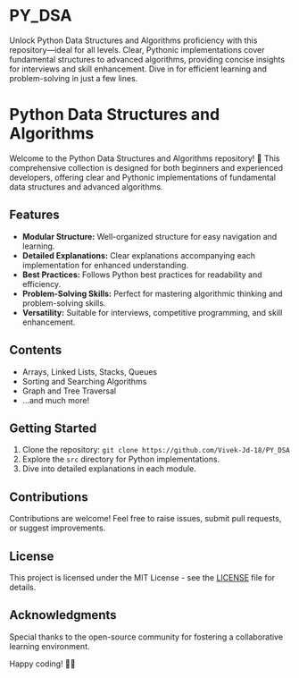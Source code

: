 # PY_DSA
Unlock Python Data Structures and Algorithms proficiency with this repository—ideal for all levels. Clear, Pythonic implementations cover fundamental structures to advanced algorithms, providing concise insights for interviews and skill enhancement. Dive in for efficient learning and problem-solving in just a few lines.

# Python Data Structures and Algorithms

Welcome to the Python Data Structures and Algorithms repository! 🚀 This comprehensive collection is designed for both beginners and experienced developers, offering clear and Pythonic implementations of fundamental data structures and advanced algorithms.

## Features

- **Modular Structure:** Well-organized structure for easy navigation and learning.
- **Detailed Explanations:** Clear explanations accompanying each implementation for enhanced understanding.
- **Best Practices:** Follows Python best practices for readability and efficiency.
- **Problem-Solving Skills:** Perfect for mastering algorithmic thinking and problem-solving skills.
- **Versatility:** Suitable for interviews, competitive programming, and skill enhancement.

## Contents

- Arrays, Linked Lists, Stacks, Queues
- Sorting and Searching Algorithms
- Graph and Tree Traversal
- ...and much more!

## Getting Started

1. Clone the repository: `git clone https://github.com/Vivek-Jd-18/PY_DSA`
2. Explore the `src` directory for Python implementations.
3. Dive into detailed explanations in each module.

## Contributions

Contributions are welcome! Feel free to raise issues, submit pull requests, or suggest improvements.

## License

This project is licensed under the MIT License - see the [LICENSE](LICENSE) file for details.

## Acknowledgments

Special thanks to the open-source community for fostering a collaborative learning environment.

Happy coding! 🐍✨
